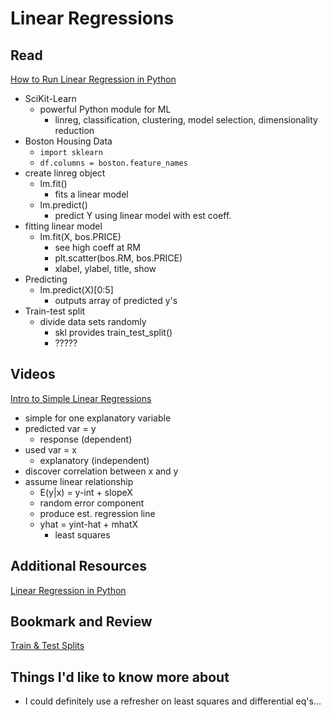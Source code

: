 # Linear Regressions

## Read
[How to Run Linear Regression in Python](http://bigdata-madesimple.com/how-to-run-linear-regression-in-python-scikit-learn/)
- SciKit-Learn
  - powerful Python module for ML
    - linreg, classification, clustering, model selection, dimensionality reduction
- Boston Housing Data
  - `import sklearn`
  - `df.columns = boston.feature_names`
- create linreg object
  - lm.fit() 
    - fits a linear model
  - lm.predict()
    - predict Y using linear model with est coeff.
- fitting linear model  
  - lm.fit(X, bos.PRICE)
    - see high coeff at RM
    - plt.scatter(bos.RM, bos.PRICE)
    - xlabel, ylabel, title, show
- Predicting
  - lm.predict(X)[0:5]
    - outputs array of predicted y's
- Train-test split
  - divide data sets randomly
    - skl provides train_test_split()
    - ?????
## Videos
[Intro to Simple Linear Regressions](https://www.youtube.com/watch?v=KsVBBJRb9TE)
- simple for one explanatory variable
- predicted var = y
  - response (dependent)
- used var = x 
  - explanatory (independent)
- discover correlation between x and y
- assume linear relationship
  - E(y|x) = y-int + slopeX
  - random error component
  - produce est. regression line
  - yhat = yint-hat + mhatX
    - least squares

## Additional Resources
[Linear Regression in Python](https://realpython.com/linear-regression-in-python/)

## Bookmark and Review
[Train & Test Splits](https://towardsdatascience.com/train-test-split-and-cross-validation-in-python-80b61beca4b6)

## Things I'd like to know more about
- I could definitely use a refresher on least squares and differential eq's...